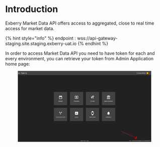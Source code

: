 # Introduction

Exberry Market Data API offers access to aggregated, close to real time access for market data.

{% hint style="info" %}
endpoint : wss://api-gateway-staging.site.staging.exberry-uat.io
{% endhint %}

In order to access Market Data API you need to have token for each and every environment, you can retrieve your token from Admin Application home page:

<figure><img src=".gitbook/assets/image.png" alt=""><figcaption></figcaption></figure>
